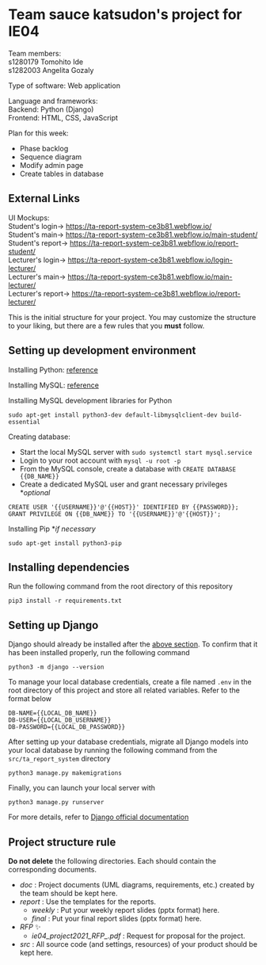 # Team sauce katsudon's project for IE04
Team members:  
s1280179 Tomohito Ide  
s1282003 Angelita Gozaly

Type of software: Web application  
  
Language and frameworks:  
Backend: Python (Django)  
Frontend: HTML, CSS, JavaScript  
  
Plan for this week:   
- Phase backlog  
- Sequence diagram  
- Modify admin page  
- Create tables in database  
  
## External Links  
UI Mockups:  
Student's login-> https://ta-report-system-ce3b81.webflow.io/  
Student's main-> https://ta-report-system-ce3b81.webflow.io/main-student/  
Student's report-> https://ta-report-system-ce3b81.webflow.io/report-student/  
Lecturer's login-> https://ta-report-system-ce3b81.webflow.io/login-lecturer/  
Lecturer's main-> https://ta-report-system-ce3b81.webflow.io/main-lecturer/  
Lecturer's report-> https://ta-report-system-ce3b81.webflow.io/report-lecturer/  

This is the initial structure for your project.
You may customize the structure to your liking, but there are a few rules that you **must** follow.

## Setting up development environment
Installing Python: [reference](https://cloudbytes.dev/snippets/upgrade-python-to-latest-version-on-ubuntu-linux)

Installing MySQL: [reference](https://www.digitalocean.com/community/tutorials/how-to-install-mysql-on-ubuntu-20-04)

Installing MySQL development libraries for Python
```
sudo apt-get install python3-dev default-libmysqlclient-dev build-essential
```

Creating database: 
* Start the local MySQL server with `sudo systemctl start mysql.service`
* Login to your root account with `mysql -u root -p`
* From the MySQL console, create a database with `CREATE DATABASE {{DB_NAME}}`
* Create a dedicated MySQL user and grant necessary privileges **optional*
```
CREATE USER '{{USERNAME}}'@'{{HOST}}' IDENTIFIED BY {{PASSWORD}};
GRANT PRIVILEGE ON {{DB_NAME}} TO '{{USERNAME}}'@'{{HOST}}';
```

Installing Pip **if necessary*
```
sudo apt-get install python3-pip
```

## Installing dependencies
Run the following command from the root directory of this repository
```
pip3 install -r requirements.txt
```

## Setting up Django
Django should already be installed after the [above section](#installing-dependencies). To confirm that it has been installed properly, run the following command
```
python3 -m django --version
```

To manage your local database credentials, create a file named `.env` in the root directory of this project and store all related variables. Refer to the format below
```
DB-NAME={{LOCAL_DB_NAME}}
DB-USER={{LOCAL_DB_USERNAME}}
DB-PASSWORD={{LOCAL_DB_PASSWORD}}
```

After setting up your database credentials, migrate all Django models into your local database by running the following command from the `src/ta_report_system` directory
```
python3 manage.py makemigrations
```

Finally, you can launch your local server with
```
python3 manage.py runserver
```

For more details, refer to [Django official documentation](https://docs.djangoproject.com/ja/4.1/intro/)

## Project structure rule
**Do not delete** the following directories.
Each should contain the corresponding documents.
* *doc* : Project documents (UML diagrams, requirements, etc.) created by the team should be kept here.
* *report* : Use the templates for the reports.
  * *weekly* : Put your weekly report slides (pptx format) here.
  * *final* : Put your final report slides (pptx format) here.
* *RFP* :sparkles:
  * *ie04_project2021_RFP_<date>.pdf* : Request for proposal for the project.
* *src* : All source code (and settings, resources) of your product should be kept here.

